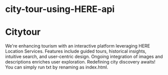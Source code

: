 # city-tour-using-HERE-api
# Citytour
We're enhancing tourism with an interactive platform leveraging HERE Location Services. Features include guided tours, historical insights, intuitive search, and user-centric design. Ongoing integration of images and descriptions enriches user exploration. Redefining city discovery awaits!
You can simply run txt by renaming as index.html.
